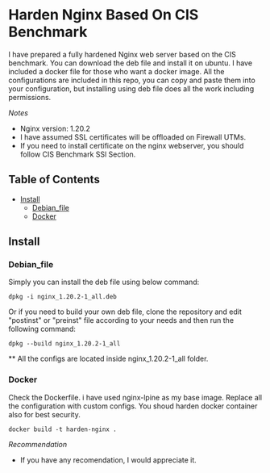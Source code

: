 # Harden Nginx Based On CIS Benchmark

I have prepared a fully hardened Nginx web server based on the CIS benchmark.
You can download the deb file and install it on ubuntu. I have included a docker file for those who want a docker image. All the configurations are included in this repo, you can copy and paste them into your configuration, but installing using deb file does all the work including permissions.

*Notes*
* Nginx version: 1.20.2
* I have assumed SSL certificates will be offloaded on Firewall UTMs.
* If you need to install certificate on the nginx webserver, you should follow CIS Benchmark SSl Section.

## Table of Contents

* [Install](#install)
  * [Debian_file](#debian_file)
  * [Docker](#docker)
  
## Install

### Debian_file

Simply you can install the deb file using below command:

```
dpkg -i nginx_1.20.2-1_all.deb
```
Or if you need to build your own deb file, clone the repository and edit "postinst" or "preinst" file according to your needs and then run the following command:

```
dpkg --build nginx_1.20.2-1_all
```

** All the configs are located inside nginx_1.20.2-1_all folder.


### Docker

Check the Dockerfile. i have used nginx-lpine as my base image. Replace all the configuration with custom configs. You shoud harden docker container also for best security. 

```
docker build -t harden-nginx .
```

*Recommendation*

* If you have any recomendation, I would appreciate it. 
